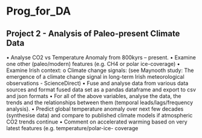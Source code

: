 # Prog_for_DA

## Project 2 - Analysis of Paleo-present Climate Data

• Analyse CO2 vs Temperature Anomaly from 800kyrs – present.
• Examine one other (paleo/modern) features (e.g. CH4 or polar ice-coverage)
• Examine Irish context:
    o Climate change signals: (see Maynooth study: The emergence of a climate change
      signal in long-term Irish meteorological observations - ScienceDirect)
• Fuse and analyse data from various data sources and format fused data set as a pandas
  dataframe and export to csv and json formats
• For all of the above variables, analyse the data, the trends and the relationships between
  them (temporal leads/lags/frequency analysis).
• Predict global temperature anomaly over next few decades (synthesise data) and compare to
  published climate models if atmospheric CO2 trends continue
• Comment on accelerated warming based on very latest features (e.g. temperature/polar-ice-
  coverage
